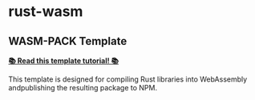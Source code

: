# rust-wasm

## WASM-PACK Template

[**📚 Read this template tutorial! 📚**](https://rustwasm.github.io/docs/wasm-pack/tutorials/npm-browser-packages/index.html)

This template is designed for compiling Rust libraries into WebAssembly andpublishing the resulting package to NPM.
